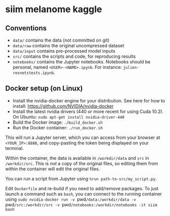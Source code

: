 # siim melanome kaggle

## Conventions
* `data/` contains the data (not committed on git)
* `data/raw` contains the original uncompressed dataset
* `data/input` contains pre-processed model inputs
* `src/` contains the scripts and code, for reproducing results
* `notebooks/` contains the Jupyter notebooks. Notebooks should be personal, named `<USER>-<NAME>.ipynb`.
For instance: `julien-resnetstests.ipynb`.

## Docker setup (on Linux)
* Install the nvidia-docker engine for your distribution. See here for how to install: https://github.com/NVIDIA/nvidia-docker
* Install the latest nvidia drivers (440 or more recent for using Cuda 10.2). 
  On Ubuntu: `sudo apt-get install nvidia-driver-440`
* Build the Docker image: `./build_docker.sh`
* Run the Docker container: `./run_docker.sh`

This will run a Jupyter server, which you can access from your browser at `<YOUR_IP>:8888`,
and copy-pasting the token being displayed on your terminal.

Within the container, the data is available in `/workdir/data` and `src` in `/workdir/src`.
This is *not* a copy of the original files, so editing them from within the container will edit the original files.

You can run a script from Jupyter using `%run path-to-src/my_script.py`.

Edit `Dockerfile` and re-build if you need to add/remove packages. 
To just launch a command such as `bash`, you can connect to the running container using
`sudo nvidia-docker run -v `pwd`/data:/workdir/data -v `pwd`/src:/workdir/src -v `pwd`/notebooks:/workdir/notebooks -it siim bash` 
